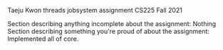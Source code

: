 Taeju Kwon
threads jobsystem assignment
CS225
Fall 2021

Section describing anything incomplete about the assignment:
    Nothing
Section describing something you're proud of about the assignment:
    Implemented all of core.